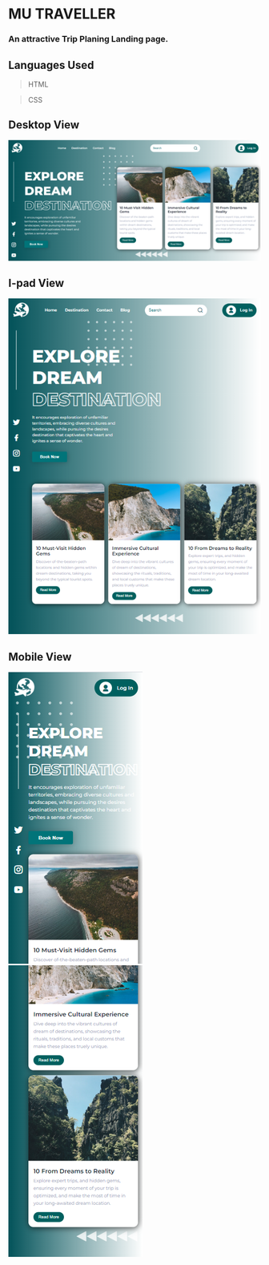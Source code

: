 # MU TRAVELLER
### An attractive Trip Planing Landing page.

## Languages Used
> HTML

> CSS


## Desktop View 

![desktop](./Assets/desktop_view.png)

## I-pad View

![i-pad](./Assets/ipad_view.png)

## Mobile View

![mobile](./Assets/mobile_1.png)
![mobile](./Assets/mobile_2.png)
